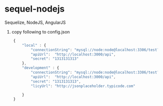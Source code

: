 # sequel-nodejs
Sequelize, NodeJS, AngularJS

1. copy following to config.json
```javascript
    {
        "local" : {
            "connectionString": "mysql://node:node@localhost:3306/test?debug=true",
            "apiUrl":  "http://localhost:3000/api",
            "secret": "1313131313"
        },
        "development" : {
            "connectionString": "mysql://node:node@localhost:3306/test?debug=true",
            "apiUrl":  "http://localhost:3000/api",
            "secret": "1313131313",
            "licyUrl": "http://jsonplaceholder.typicode.com"

        }
    }
 ```
 



